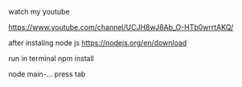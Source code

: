 watch my youtube 

https://www.youtube.com/channel/UCJH8wJ8Ab_O-HTb0wrrtAKQ/

after instaling node js 
https://nodejs.org/en/download

run in terminal
npm install

node main-... press tab
